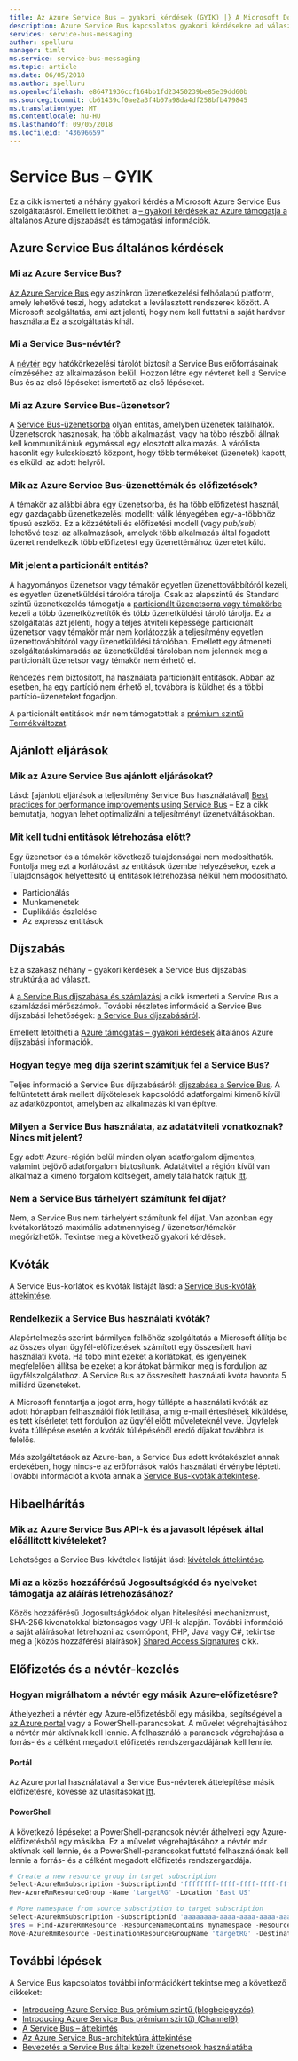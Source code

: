 ```yaml
---
title: Az Azure Service Bus – gyakori kérdések (GYIK) |} A Microsoft Docs
description: Azure Service Bus kapcsolatos gyakori kérdésekre ad választ.
services: service-bus-messaging
author: spelluru
manager: timlt
ms.service: service-bus-messaging
ms.topic: article
ms.date: 06/05/2018
ms.author: spelluru
ms.openlocfilehash: e86471936ccf164bb1fd23450239be85e39dd60b
ms.sourcegitcommit: cb61439cf0ae2a3f4b07a98da4df258bfb479845
ms.translationtype: MT
ms.contentlocale: hu-HU
ms.lasthandoff: 09/05/2018
ms.locfileid: "43696659"
---
```

# <a name="service-bus-faq"></a>Service Bus – GYIK

Ez a cikk ismerteti a néhány gyakori kérdés a Microsoft Azure Service Bus szolgáltatásról. Emellett letöltheti a [– gyakori kérdések az Azure támogatja a](https://azure.microsoft.com/en-us/support/faq/) általános Azure díjszabását és támogatási információk.

## <a name="general-questions-about-azure-service-bus"></a>Azure Service Bus általános kérdések
### <a name="what-is-azure-service-bus"></a>Mi az Azure Service Bus?
[Az Azure Service Bus](service-bus-messaging-overview.md) egy aszinkron üzenetkezelési felhőalapú platform, amely lehetővé teszi, hogy adatokat a leválasztott rendszerek között. A Microsoft szolgáltatás, ami azt jelenti, hogy nem kell futtatni a saját hardver használata Ez a szolgáltatás kínál.

### <a name="what-is-a-service-bus-namespace"></a>Mi a Service Bus-névtér?
A [névtér](service-bus-create-namespace-portal.md) egy hatókörkezelési tárolót biztosít a Service Bus erőforrásainak címzéséhez az alkalmazáson belül. Hozzon létre egy névteret kell a Service Bus és az első lépéseket ismertető az első lépéseket.

### <a name="what-is-an-azure-service-bus-queue"></a>Mi az Azure Service Bus-üzenetsor?
A [Service Bus-üzenetsorba](service-bus-queues-topics-subscriptions.md) olyan entitás, amelyben üzenetek találhatók. Üzenetsorok hasznosak, ha több alkalmazást, vagy ha több részből állnak kell kommunikálniuk egymással egy elosztott alkalmazás. A várólista hasonlít egy kulcskiosztó központ, hogy több termékeket (üzenetek) kapott, és elküldi az adott helyről.

### <a name="what-are-azure-service-bus-topics-and-subscriptions"></a>Mik az Azure Service Bus-üzenettémák és előfizetések?
A témakör az alábbi ábra egy üzenetsorba, és ha több előfizetést használ, egy gazdagabb üzenetkezelési modellt; válik lényegében egy-a-többhöz típusú eszköz. Ez a közzétételi és előfizetési modell (vagy *pub/sub*) lehetővé teszi az alkalmazások, amelyek több alkalmazás által fogadott üzenet rendelkezik több előfizetést egy üzenettémához üzenetet küld.

### <a name="what-is-a-partitioned-entity"></a>Mit jelent a particionált entitás?
A hagyományos üzenetsor vagy témakör egyetlen üzenettovábbítóról kezeli, és egyetlen üzenetküldési tárolóra tárolja. Csak az alapszintű és Standard szintű üzenetkezelés támogatja a [particionált üzenetsorra vagy témakörbe](service-bus-partitioning.md) kezeli a több üzenetközvetítők és több üzenetküldési tároló tárolja. Ez a szolgáltatás azt jelenti, hogy a teljes átviteli képessége particionált üzenetsor vagy témakör már nem korlátozzák a teljesítmény egyetlen üzenettovábbítóról vagy üzenetküldési tárolóban. Emellett egy átmeneti szolgáltatáskimaradás az üzenetküldési tárolóban nem jelennek meg a particionált üzenetsor vagy témakör nem érhető el.

Rendezés nem biztosított, ha használata particionált entitások. Abban az esetben, ha egy partíció nem érhető el, továbbra is küldhet és a többi partíció-üzeneteket fogadjon.

 A particionált entitások már nem támogatottak a [prémium szintű Termékváltozat](service-bus-premium-messaging.md). 

## <a name="best-practices"></a>Ajánlott eljárások
### <a name="what-are-some-azure-service-bus-best-practices"></a>Mik az Azure Service Bus ajánlott eljárásokat?
Lásd: [ajánlott eljárások a teljesítmény Service Bus használatával] [ Best practices for performance improvements using Service Bus] – Ez a cikk bemutatja, hogyan lehet optimalizálni a teljesítményt üzenetváltásokban.

### <a name="what-should-i-know-before-creating-entities"></a>Mit kell tudni entitások létrehozása előtt?
Egy üzenetsor és a témakör következő tulajdonságai nem módosíthatók. Fontolja meg ezt a korlátozást az entitások üzembe helyezésekor, ezek a Tulajdonságok helyettesítő új entitások létrehozása nélkül nem módosítható.

* Particionálás
* Munkamenetek
* Duplikálás észlelése
* Az expressz entitások

## <a name="pricing"></a>Díjszabás
Ez a szakasz néhány – gyakori kérdések a Service Bus díjszabási struktúrája ad választ.

A [a Service Bus díjszabása és számlázási](service-bus-pricing-billing.md) a cikk ismerteti a Service Bus a számlázási mérőszámok. További részletes információ a Service Bus díjszabási lehetőségek: [a Service Bus díjszabásáról](https://azure.microsoft.com/pricing/details/service-bus/).

Emellett letöltheti a [Azure támogatás – gyakori kérdések](https://azure.microsoft.com/en-us/support/faq/) általános Azure díjszabási információk. 

### <a name="how-do-you-charge-for-service-bus"></a>Hogyan tegye meg díja szerint számítjuk fel a Service Bus?
Teljes információ a Service Bus díjszabásáról: [díjszabása a Service Bus][Pricing overview]. A feltüntetett árak mellett díjkötelesek kapcsolódó adatforgalmi kimenő kívül az adatközpontot, amelyben az alkalmazás ki van építve.

### <a name="what-usage-of-service-bus-is-subject-to-data-transfer-what-is-not"></a>Milyen a Service Bus használata, az adatátviteli vonatkoznak? Nincs mit jelent?
Egy adott Azure-régión belül minden olyan adatforgalom díjmentes, valamint bejövő adatforgalom biztosítunk. Adatátvitel a régión kívül van alkalmaz a kimenő forgalom költségeit, amely találhatók rajtuk [Itt](https://azure.microsoft.com/pricing/details/bandwidth/).

### <a name="does-service-bus-charge-for-storage"></a>Nem a Service Bus tárhelyért számítunk fel díjat?
Nem, a Service Bus nem tárhelyért számítunk fel díjat. Van azonban egy kvótakorlátozó maximális adatmennyiség / üzenetsor/témakör megőrizhetők. Tekintse meg a következő gyakori kérdések.

## <a name="quotas"></a>Kvóták

A Service Bus-korlátok és kvóták listáját lásd: a [Service Bus-kvóták áttekintése][Quotas overview].

### <a name="does-service-bus-have-any-usage-quotas"></a>Rendelkezik a Service Bus használati kvóták?
Alapértelmezés szerint bármilyen felhőhöz szolgáltatás a Microsoft állítja be az összes olyan ügyfél-előfizetések számított egy összesített havi használati kvóta. Ha több mint ezeket a korlátokat, és igényeinek megfelelően állítsa be ezeket a korlátokat bármikor meg is forduljon az ügyfélszolgálathoz. A Service Bus az összesített használati kvóta havonta 5 milliárd üzeneteket.

A Microsoft fenntartja a jogot arra, hogy túllépte a használati kvóták az adott hónapban felhasználói fiók letiltása, amíg e-mail értesítések kiküldése, és tett kísérletet tett forduljon az ügyfél előtt műveleteknél véve. Ügyfelek kvóta túllépése esetén a kvóták túllépéséből eredő díjakat továbbra is felelős.

Más szolgáltatások az Azure-ban, a Service Bus adott kvótakészlet annak érdekében, hogy nincs-e az erőforrások valós használati érvénybe lépteti. További információt a kvóta annak a [Service Bus-kvóták áttekintése][Quotas overview].

## <a name="troubleshooting"></a>Hibaelhárítás
### <a name="what-are-some-of-the-exceptions-generated-by-azure-service-bus-apis-and-their-suggested-actions"></a>Mik az Azure Service Bus API-k és a javasolt lépések által előállított kivételeket?
Lehetséges a Service Bus-kivételek listáját lásd: [kivételek áttekintése][Exceptions overview].

### <a name="what-is-a-shared-access-signature-and-which-languages-support-generating-a-signature"></a>Mi az a közös hozzáférésű Jogosultságkód és nyelveket támogatja az aláírás létrehozásához?
Közös hozzáférésű Jogosultságkódok olyan hitelesítési mechanizmust, SHA-256 kivonatokkal biztonságos vagy URI-k alapján. További információ a saját aláírásokat létrehozni az csomópont, PHP, Java vagy C\#, tekintse meg a [közös hozzáférési aláírások] [ Shared Access Signatures] cikk.

## <a name="subscription-and-namespace-management"></a>Előfizetés és a névtér-kezelés
### <a name="how-do-i-migrate-a-namespace-to-another-azure-subscription"></a>Hogyan migrálhatom a névtér egy másik Azure-előfizetésre?

Áthelyezheti a névtér egy Azure-előfizetésből egy másikba, segítségével a [az Azure portal](https://portal.azure.com) vagy a PowerShell-parancsokat. A művelet végrehajtásához a névtér már aktívnak kell lennie. A felhasználó a parancsok végrehajtása a forrás- és a célként megadott előfizetés rendszergazdájának kell lennie.

#### <a name="portal"></a>Portál

Az Azure portal használatával a Service Bus-névterek áttelepítése másik előfizetésre, kövesse az utasításokat [Itt](../azure-resource-manager/resource-group-move-resources.md#use-portal). 

#### <a name="powershell"></a>PowerShell

A következő lépéseket a PowerShell-parancsok névtér áthelyezi egy Azure-előfizetésből egy másikba. Ez a művelet végrehajtásához a névtér már aktívnak kell lennie, és a PowerShell-parancsokat futtató felhasználónak kell lennie a forrás- és a célként megadott előfizetés rendszergazdája.

```powershell
# Create a new resource group in target subscription
Select-AzureRmSubscription -SubscriptionId 'ffffffff-ffff-ffff-ffff-ffffffffffff'
New-AzureRmResourceGroup -Name 'targetRG' -Location 'East US'

# Move namespace from source subscription to target subscription
Select-AzureRmSubscription -SubscriptionId 'aaaaaaaa-aaaa-aaaa-aaaa-aaaaaaaaaaaa'
$res = Find-AzureRmResource -ResourceNameContains mynamespace -ResourceType 'Microsoft.ServiceBus/namespaces'
Move-AzureRmResource -DestinationResourceGroupName 'targetRG' -DestinationSubscriptionId 'ffffffff-ffff-ffff-ffff-ffffffffffff' -ResourceId $res.ResourceId
```

## <a name="next-steps"></a>További lépések
A Service Bus kapcsolatos további információkért tekintse meg a következő cikkeket:

* [Introducing Azure Service Bus prémium szintű (blogbejegyzés)](http://azure.microsoft.com/blog/introducing-azure-service-bus-premium-messaging/)
* [Introducing Azure Service Bus prémium szintű) (Channel9)](https://channel9.msdn.com/Blogs/Subscribe/Introducing-Azure-Service-Bus-Premium-Messaging)
* [A Service Bus – áttekintés](service-bus-messaging-overview.md)
* [Az Azure Service Bus-architektúra áttekintése](service-bus-fundamentals-hybrid-solutions.md)
* [Bevezetés a Service Bus által kezelt üzenetsorok használatába](service-bus-dotnet-get-started-with-queues.md)

[Best practices for performance improvements using Service Bus]: service-bus-performance-improvements.md
[Best practices for insulating applications against Service Bus outages and disasters]: service-bus-outages-disasters.md
[Pricing overview]: https://azure.microsoft.com/pricing/details/service-bus/
[Quotas overview]: service-bus-quotas.md
[Exceptions overview]: service-bus-messaging-exceptions.md
[Shared Access Signatures]: service-bus-sas.md
